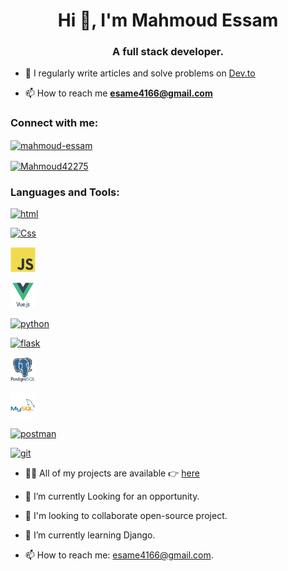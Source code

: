 <h1 align="center">Hi 👋, I'm Mahmoud Essam</h1>
<h3 align="center">A full stack developer.</h3>


- 📝 I regularly write articles and solve problems on [Dev.to](https://dev.to/mahmoudessam)

- 📫 How to reach me **esame4166@gmail.com**

<h3 align="left">Connect with me:</h3>

<p align="left">

<a href="https://www.linkedin.com/in/mahmoud-essam-822719149/" target="blank"><img align="center" src="https://raw.githubusercontent.com/rahuldkjain/github-profile-readme-generator/master/src/images/icons/Social/linked-in-alt.svg" alt="mahmoud-essam" height="30" width="40" /></a>

<a href="https://twitter.com/Mahmoud42275" target="blank"><img align="center" src="https://raw.githubusercontent.com/rahuldkjain/github-profile-readme-generator/master/src/images/icons/Social/twitter.svg" alt="Mahmoud42275" height="30" width="40" /></a>

</p>


<h3 align="left">Languages and Tools:</h3>

<p align="left">


<a href="https://www.w3schools.com/html/default.asp/" target="_blank"> <img src="https://www.vectorlogo.zone/logos/w3_html5/w3_html5-ar21.svg" alt="html" width="40" height="40"/> </a> 

<a href="https://www.w3schools.com/css/default.asp/" target="_blank"> <img src="https://www.vectorlogo.zone/logos/w3_css/w3_css-icon.svg" alt="Css" width="40" height="40"/> </a> 

<a href="https://developer.mozilla.org/en-US/docs/Web/JavaScript" target="_blank"> <img src="https://raw.githubusercontent.com/devicons/devicon/master/icons/javascript/javascript-original.svg" alt="javascript" width="40" height="40"/> </a> 

<a href="https://vuejs.org/" target="_blank"> <img src="https://raw.githubusercontent.com/devicons/devicon/master/icons/vuejs/vuejs-original-wordmark.svg" alt="vuejs" width="40" height="40"/> </a> 

<a href="https://www.python.org/" target="_blank"> <img src="https://www.vectorlogo.zone/logos/python/python-icon.svg" alt="python" width="40" height="40"/> </a> 

<a href="https://flask.palletsprojects.com/en/2.0.x/" target="_blank"> <img src="https://www.vectorlogo.zone/logos/pocoo_flask/pocoo_flask-icon.svg" alt="flask" width="40" height="40"/> </a> 

<a href="https://www.postgresql.org" target="_blank"> <img src="https://raw.githubusercontent.com/devicons/devicon/master/icons/postgresql/postgresql-original-wordmark.svg" alt="postgresql" width="40" height="40"/> </a> 

<a href="https://www.mysql.com/" target="_blank"> <img src="https://raw.githubusercontent.com/devicons/devicon/master/icons/mysql/mysql-original-wordmark.svg" alt="mysql" width="40" height="40"/> </a> 

<a href="https://postman.com" target="_blank"> <img src="https://www.vectorlogo.zone/logos/getpostman/getpostman-icon.svg" alt="postman" width="40" height="40"/> </a> 

<a href="https://git-scm.com/" target="_blank"> <img src="https://www.vectorlogo.zone/logos/git-scm/git-scm-icon.svg" alt="git" width="40" height="40"/> </a> 


</p>


- 👨‍💻 All of my projects are available 👉  [here](https://github.com/mahmoudessam820?tab=repositories)


- 🔭 I’m currently Looking for an opportunity.
- 👯 I'm looking to collaborate open-source project.
- 🌱 I’m currently learning Django.
- 📫 How to reach me: esame4166@gmail.com.
